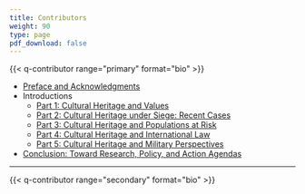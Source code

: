 ```yaml
---
title: Contributors
weight: 90
type: page
pdf_download: false
---
```


{{< q-contributor range="primary" format="bio" >}}

<div class="contribution-list">

- [Preface and Acknowledgments](/preface-acknowledgements/)
- Introductions
    - [Part 1: Cultural Heritage and Values](/part-1/)
    - [Part 2: Cultural Heritage under Siege: Recent Cases](/part-2/)
    - [Part 3: Cultural Heritage and Populations at Risk](/part-3/)
    - [Part 4: Cultural Heritage and International Law](/part-4/)
    - [Part 5: Cultural Heritage and Military Perspectives](/part-5/)
- [Conclusion: Toward Research, Policy, and Action Agendas](/conclusion/)

</div>

---

{{< q-contributor range="secondary" format="bio" >}}
